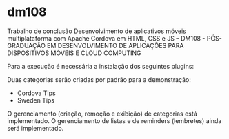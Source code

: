 # dm108
Trabalho de conclusão Desenvolvimento de aplicativos móveis multiplataforma com Apache Cordova em HTML, CSS e JS – DM108 - PÓS-GRADUAÇÃO EM DESENVOLVIMENTO DE APLICAÇÕES PARA DISPOSITIVOS MÓVEIS E CLOUD COMPUTING

Para a execução é necessária a instalação dos seguintes plugins:
<plugin name="cordova-plugin-firebase" spec="^0.1.24" />
<plugin name="cordova-plugin-nativestorage" spec="^2.2.2" />
<plugin name="cordova-plugin-splashscreen" spec="^4.0.3" />
<plugin name="cordova-plugin-statusbar" spec="^2.2.3" />
<plugin name="cordova-plugin-whitelist" spec="^1.3.2" />

Duas categorias serão criadas por padrão para a demonstração:
- Cordova Tips
- Sweden Tips

O gerenciamento (criação, remoção e exibição) de categorias está implementado.
O gerenciamento de listas e de reminders (lembretes) ainda será implementado.